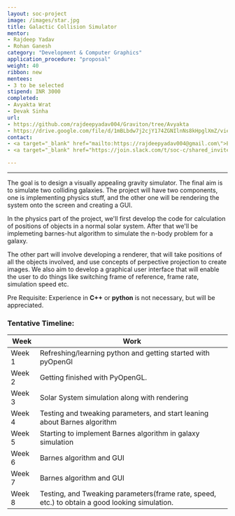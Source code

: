 ```yaml
---
layout: soc-project
image: /images/star.jpg
title: Galactic Collision Simulator
mentor: 
- Rajdeep Yadav
- Rohan Ganesh 
category: "Development & Computer Graphics"
application_procedure: "proposal"
weight: 40
ribbon: new
mentees: 
- 3 to be selected
stipend: INR 3000
completed:
- Avyakta Wrat
- Devak Sinha
url:
- https://github.com/rajdeepyadav004/Graviton/tree/Avyakta
- https://drive.google.com/file/d/1mBLbdw7j2cjY174ZGNIlnNs8kHpglXmZ/view?usp=drivesdk
contact: 
- <a target="_blank" href="mailto:https://rajdeepyadav004@gmail.com\">Email</a> - rajdeepyadav004@gmail.com
- <a target="_blank" href="https://join.slack.com/t/soc-c/shared_invite/enQtNjA4ODYxOTA2MDgwLTY1ZTJhMjA0NTQ3NTJlOWI0M2VkMWI5MjVlMTE1Y2I3ZjRkOGY2MTFhM2U5OGE1MTg4MmMzMzRhNTYwNTM5OWM">Slack</a>

---
```


---

The goal is to design a visually appealing gravity simulator. The final aim is to simulate two colliding galaxies. The project will have two components, one is implementing physics stuff, and the other one will be rendering the system onto the screen and creating a GUI. 

<!--break-->
In the physics part of the project, we'll first develop the code for calculation of positions of objects in a normal solar system. After that we'll be implemeting barnes-hut algorithm to simulate the n-body problem for a galaxy. 

The other part will involve developing a renderer, that will take positions of all the objects involved, and use concepts of perpective projection to create images. We also aim to develop a graphical user interface that will enable the user to do things like switching frame of reference, frame rate, simulation speed etc. 


Pre Requisite: Experience in **C++** or **python** is not necessary, but will be appreciated. 

<!--break-->

### Tentative Timeline:

|Week | Work |
|--- | --- |
| Week 1 | Refreshing/learning python and getting started with pyOpenGl |
| Week 2 | Getting finished with PyOpenGL. |
| Week 3 | Solar System simulation along with rendering |
| Week 4 | Testing and tweaking parameters, and start leaning about Barnes algorithm |
| Week 5 | Starting to implement Barnes algorithm in galaxy simulation |
| Week 6 | Barnes algorithm and GUI |
| Week 7 | Barnes algorithm and GUI |
| Week 8 | Testing, and Tweaking parameters(frame rate, speed, etc.) to obtain a good looking simulation. |

<!--break-->